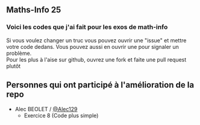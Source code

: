 ## Maths-Info 25

### Voici les codes que j'ai fait pour les exos de math-info

Si vous voulez changer un truc vous pouvez ouvrir une "issue" et mettre votre code dedans. Vous pouvez aussi en ouvrir une pour signaler un problème.  
Pour les plus à l'aise sur github, ouvrez une fork et faite une pull request plutôt

## Personnes qui ont participé à l'amélioration de la repo

- Alec BEOLET / [@Alec129](https://github.com/Alec129)
    - Exercice 8 (Code plus simple)